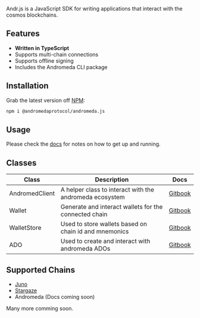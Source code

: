 
Andr.js is a JavaScript SDK for writing applications that interact with the cosmos blockchains.

## Features

- **Written in TypeScript**
- Supports multi-chain connections
- Supports offline signing
- Includes the Andromeda CLI package

## Installation

Grab the latest version off [NPM](https://www.npmjs.com/package/@andromedaprotocol/andromeda.js):

```sh
npm i @andromedaprotocol/andromeda.js
```

## Usage

Please check the [docs](https://docs.andromedaprotocol.io/andromeda.js/) for notes on how to get up and running.

## Classes

|Class| Description | Docs|
|----------------------------------------------------------|-------------------------------------------------|------------------------------|
| AndromedClient | A helper class to interact with the andromeda ecosystem | [Gitbook](https://docs.andromedaprotocol.io/andromeda.js/classes/andromedaclient-class) |
| Wallet | Generate and interact wallets for the connected chain | [Gitbook](https://docs.andromedaprotocol.io/andromeda.js/classes/wallet-class) |
| WalletStore | Used to store wallets based on chain id and mnemonics |[Gitbook](https://docs.andromedaprotocol.io/andromeda.js/classes/walletstore-class)|
| ADO | Used to create and interact with andromeda ADOs | [Gitbook](https://docs.andromedaprotocol.io/andromeda.js/classes/ado-class)|

## Supported Chains

- [Juno](https://docs.junonetwork.io/juno/readme)
- [Stargaze](https://www.stargaze.zone)
- Andromeda (Docs coming soon)

Many more comming soon. 